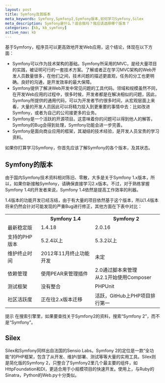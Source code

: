 ```yaml
---
layout: post
title: Symfony及其版本
meta_keywords: Symfony,Symfony2,Symfony版本,如何学习Symfony,Silex
meta_description: Symfony是什么？适合我吗？我应该选择哪个版本？
categories: [kb, kb_symfony]
active_nav: kb
---
```


基于Symfony，程序员可以更高效地开发Web应用，这个结论，体现在以下方面：

* Symfony可以作为技术架构的基础。Symfony所采用的MVC，是经大量项目的实践，被证明可行的一套技术方案。了解或者正在学习MVC架构的Web开发人员数量很多，在他们之间，技术问题的描述更直观，任务的分工也更明确。良好的沟通，是开发效率的最大保障。
* Symfony提供了解决Web开发中常见问题的工具代码。领域和规模虽然不同，在开发Web应用的过程中，很多时候，开发者都是在解决相似的问题，因此，Symfony所提供的通用代码，可以为开发者节约很多时间，从宏观层面上来看，大量的开发人员因此可以将精力投入到更重要的事情中去：比如改进Symfony，或者为自己的公司接更多的业务。
* Symfony是一个活跃的开源项目。这意味着你的问题可以得到他人的解答，Symfony的Bug会得到处理，Symfony功能会进一步完善。
* Symfony是面向商业应用的框架，其凝结的技术经验，是开发人员宝贵的学习资料。

如果你打算学习Symfony，你首先应该了解Symfony的各个版本，及其状态。

Symfony的版本
-------------

由于国内Symfony技术资料相对陈旧、零散，大多是关于Symfony 1.x版本，所以，如果你新接触Symfony，请确保直接学习2.x版本。不过，对于熟练掌握Symfony 1.4的开发者来说，Symfony 1.4依然是提高工作效率的利器。

1.4版本的功能开发已经冻结，由于有大量的项目依然基于这个版本，所以1.4版本将来仍然会针对可能发现的严重Bug进行修正，其他方面在下表中对比：

<table class="table table-bordered">
    <tr>
        <th></th>
        <th>Symfony 1.4</th>
        <th>Symfony 2</th>
    </tr>
    <tr>
        <td>最新稳定版</td>
        <td>1.4.18</td>
        <td>2.0.16</td>
    </tr>
    <tr>
        <td>支持的PHP版本</td>
        <td>5.2.4以上</td>
        <td>5.3.2以上</td>
    </tr>
    <tr>
        <td>维护终止时间</td>
        <td>2012年11月终止功能开发</td>
        <td>未定</td>
    </tr>
    <tr>
        <td>依赖管理</td>
        <td>使用PEAR来管理插件</td>
        <td>2.0通过脚本来管理<br />
        从2.1开始使用Composer</td>
    </tr>
    <tr>
        <td>测试框架</td>
        <td>没有整合</td>
        <td>PHPUnit</td>
    </tr>
    <tr>
        <td>社区活跃度</td>
        <td>正在往2.x版本迁移</td>
        <td>活跃，GitHub上PHP项目排行第一</td>
    </tr>
</table>

<p><span class="label">提示</span> 在搜索引擎里，如果要查找关于Symfony2的资料，搜索“Symfony 2”，而不是“Symfony”。</p>

Silex
-----

Silex和Symfony同样出自法国的Sensio Labs。Symfony 2的定位是一款“全功能”的PHP框架，包含了从开发、维护/部署、测试等等大量的实用工具。Silex则是简化版的Symfony 2，只整合了Symfony2里几个最主要的组件，如HttpFoundation和DI，更适合用于小规模项目的快速开发。使用上，与Ruby的Sinatra，Python的Web.py十分类似。
